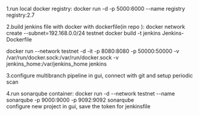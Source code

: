 

1.run local docker registry:
docker run -d -p 5000:6000 --name registry registry:2.7


2.build jenkins file with docker with dockerfile(in repo ):
docker network create --subnet=192.168.0.0/24 testnet
docker build -t jenkins Jenkins-Dockerfile

docker run --network testnet -d -it -p 8080:8080 -p 50000:50000 -v /var/run/docker.sock:/var/run/docker.sock -v jenkins_home:/var/jenkins_home jenkins

3.configure multibranch pipeline in gui, connect with git and setup periodic scan

4.run sonarqube container:
docker run -d --network testnet --name sonarqube -p 9000:9000 -p 9092:9092 sonarqube  
configure new project  in gui, save the token for jenkinsfile




